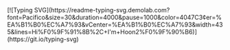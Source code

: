 <div> 
[![Typing SVG](https://readme-typing-svg.demolab.com?font=Pacifico&size=30&duration=4000&pause=1000&color=4047C3&center=%EA%B1%B0%EC%A7%93&vCenter=%EA%B1%B0%EC%A7%93&width=435&lines=Hi%F0%9F%91%8B%2C+I'm+Hoon2%F0%9F%90%B6)](https://git.io/typing-svg)</div>
